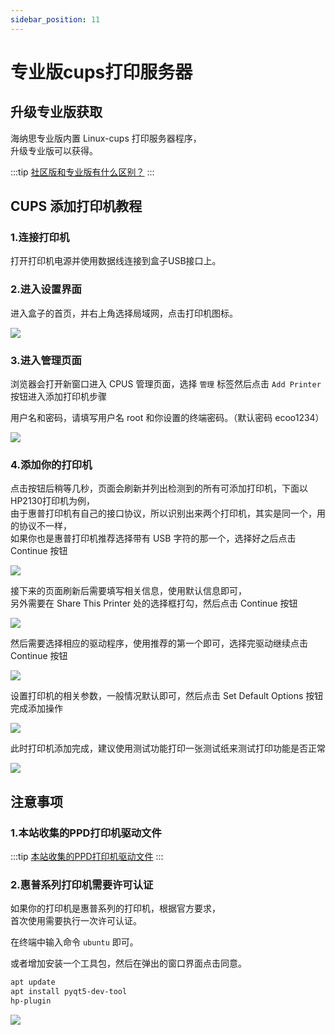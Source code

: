 ```yaml
---
sidebar_position: 11
---
```


# 专业版cups打印服务器

  

## 升级专业版获取

海纳思专业版内置 Linux-cups 打印服务器程序，  
升级专业版可以获得。  

:::tip
[社区版和专业版有什么区别？](/professional)
:::

## CUPS 添加打印机教程  

### 1.连接打印机

打开打印机电源并使用数据线连接到盒子USB接口上。  

### 2.进入设置界面  

进入盒子的首页，并右上角选择局域网，点击打印机图标。  

![](./img/printer-home.jpg)

### 3.进入管理页面  

浏览器会打开新窗口进入 CPUS 管理页面，选择 `管理` 标签然后点击 `Add Printer` 按钮进入添加打印机步骤  

用户名和密码，请填写用户名 root 和你设置的终端密码。（默认密码 ecoo1234）  

![](./img/printer-cups.jpg)  


### 4.添加你的打印机  

点击按钮后稍等几秒，页面会刷新并列出检测到的所有可添加打印机，下面以HP2130打印机为例，  
由于惠普打印机有自己的接口协议，所以识别出来两个打印机，其实是同一个，用的协议不一样，  
如果你也是惠普打印机推荐选择带有 USB 字符的那一个，选择好之后点击 Continue 按钮  

![](./img/printer-add-1.png)   

接下来的页面刷新后需要填写相关信息，使用默认信息即可，  
另外需要在 Share This Printer 处的选择框打勾，然后点击 Continue 按钮  

![](./img/printer-add-2.png)  

然后需要选择相应的驱动程序，使用推荐的第一个即可，选择完驱动继续点击 Continue 按钮  

![](./img/printer-add-3.png)  

设置打印机的相关参数，一般情况默认即可，然后点击 Set Default Options 按钮完成添加操作  

![](./img/printer-add-4.png)   

此时打印机添加完成，建议使用测试功能打印一张测试纸来测试打印功能是否正常  

![](./img/printer-test.png)


## 注意事项  

### 1.本站收集的PPD打印机驱动文件

:::tip
[本站收集的PPD打印机驱动文件](https://alist.ecoo.top/aliyun/Linux%E6%89%93%E5%8D%B0%E6%9C%BA%E9%A9%B1%E5%8A%A8)
:::


### 2.惠普系列打印机需要许可认证

如果你的打印机是惠普系列的打印机，根据官方要求，  
首次使用需要执行一次许可认证。  

在终端中输入命令 `ubuntu` 即可。  

或者增加安装一个工具包，然后在弹出的窗口界面点击同意。  

```bash
apt update
apt install pyqt5-dev-tool
hp-plugin 
``` 


![](./img/printer-hp-plugin.jpg)  


